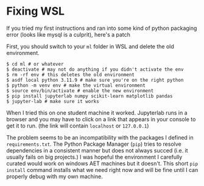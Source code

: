 # Fixing WSL

If you tried my first instructions and ran into some kind of python packaging error (looks like mysql is a culprit), here's a patch

First, you should switch to your `ml` folder in WSL and delete the old environment.

```shell
$ cd ml # or whatever
$ deactivate # may not do anything if you didn't activate the env
$ rm -rf env # this deletes the old environment
$ asdf local python 3.11.9 # make sure you're on the right python
$ python -m venv env # make the virtual environment
$ source env/bin/activate # enable the new environment
$ pip install jupyterlab numpy scikit-learn matplotlib pandas
$ jupyter-lab # make sure it works
```
When I tried this on one student machine it worked. Jupyterlab runs in a browser and you may have to click on a link that appears in your console to get it to run. (the link will contain `localhost` or `127.0.0.1`)

The problem seems to be an incompatibility with the packages I defined in `requirements.txt`. The Python Package Manager (`pip`) tries to resolve dependencies in a consistent manner but does not always succed (i.e. it usually fails on big projects.) I was hopeful the environment I carefully curated would work on windows AET machines but it doesn't. This short `pip install` command installs what we need right now and will be fine until I can properly debug with my own machine.
